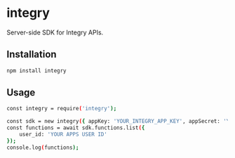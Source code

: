 # integry

Server-side SDK for Integry APIs.

## Installation

```bash
npm install integry
```

## Usage

```bash
const integry = require('integry');

const sdk = new integry({ appKey: 'YOUR_INTEGRY_APP_KEY', appSecret: 'YOUR_INTEGRY_APP_SECRET' });
const functions = await sdk.functions.list({
    user_id: 'YOUR APPS USER ID'
});
console.log(functions);
```
